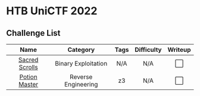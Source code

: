 # HTB UniCTF 2022

## Challenge List
| Name                                   | Category             | Tags                         | Difficulty  | Writeup  |
|:--------------------------------------:|:--------------------:|:----------------------------:|:-----------:|:--------:|
| [Sacred Scrolls](pwn/Sacred%20Scrolls) | Binary Exploitation  | N/A                          | N/A        | ⬜       |
| [Potion Master](rev/Potion%20Master)   | Reverse Engineering  | z3                           | N/A        | ⬜       |
